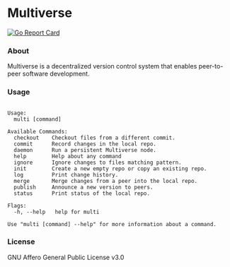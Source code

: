 # Multiverse

[![Go Report Card](https://goreportcard.com/badge/github.com/yondero/go-multiverse)](https://goreportcard.com/report/github.com/yondero/go-multiverse)

### About

Multiverse is a decentralized version control system that enables peer-to-peer software development.

### Usage

```

Usage:
  multi [command]

Available Commands:
  checkout    Checkout files from a different commit.
  commit      Record changes in the local repo.
  daemon      Run a persistent Multiverse node.
  help        Help about any command
  ignore      Ignore changes to files matching pattern.
  init        Create a new empty repo or copy an existing repo.
  log         Print change history.
  merge       Merge changes from a peer into the local repo.
  publish     Announce a new version to peers.
  status      Print status of the local repo.

Flags:
  -h, --help   help for multi

Use "multi [command] --help" for more information about a command.
```

### License

GNU Affero General Public License v3.0